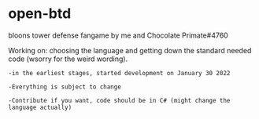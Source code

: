 # open-btd
bloons tower defense fangame by me and Chocolate Primate#4760

Working on: choosing the language and getting down the standard needed code (wsorry for the weird wording).

	-in the earliest stages, started development on January 30 2022

	-Everything is subject to change

	-Contribute if you want, code should be in C# (might change the language actually)
